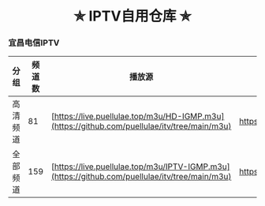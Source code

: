 <h1 align="center"> ✯ IPTV自用仓库 ✯ </h1>
<h3> 宜昌电信IPTV </h3>

|  分 组  |  频道数  |  播放源                                                                          |  EPG  |  备 注  |
|--------|--------|-------------------------------------------------------------------------------------|--------|--------|
|  高清频道  |  81  |  [https://live.puellulae.top/m3u/HD-IGMP.m3u](https://github.com/puellulae/itv/tree/main/m3u)  | https://live.fanmingming.com/e.xml |  |
|  全部频道  |  159  |  [https://live.puellulae.top/m3u/IPTV-IGMP.m3u](https://github.com/puellulae/itv/tree/main/m3u)  | https://live.fanmingming.com/e.xml |  |
